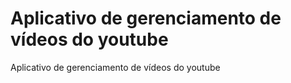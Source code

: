 #  Aplicativo de gerenciamento de vídeos do youtube
Aplicativo de gerenciamento de vídeos do youtube
